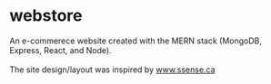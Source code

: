 # webstore
An e-commerece website created with the MERN stack (MongoDB, Express, React, and Node).
<br />
<br />
The site design/layout was inspired by www.ssense.ca
